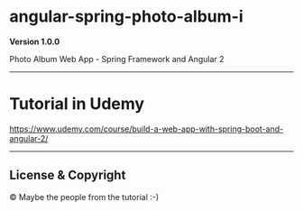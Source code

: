 # angular-spring-photo-album-i

**Version 1.0.0**

Photo Album Web App - Spring Framework and Angular 2

---

# Tutorial in Udemy

https://www.udemy.com/course/build-a-web-app-with-spring-boot-and-angular-2/

---

## License & Copyright

© Maybe the people from the tutorial :-)